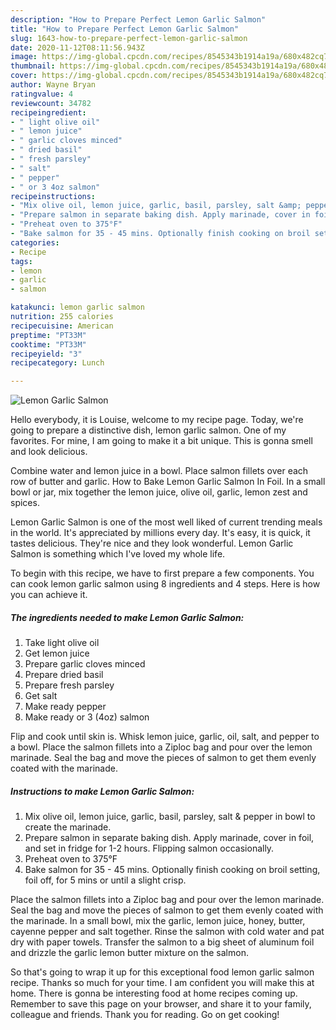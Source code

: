 ```yaml
---
description: "How to Prepare Perfect Lemon Garlic Salmon"
title: "How to Prepare Perfect Lemon Garlic Salmon"
slug: 1643-how-to-prepare-perfect-lemon-garlic-salmon
date: 2020-11-12T08:11:56.943Z
image: https://img-global.cpcdn.com/recipes/8545343b1914a19a/680x482cq70/lemon-garlic-salmon-recipe-main-photo.jpg
thumbnail: https://img-global.cpcdn.com/recipes/8545343b1914a19a/680x482cq70/lemon-garlic-salmon-recipe-main-photo.jpg
cover: https://img-global.cpcdn.com/recipes/8545343b1914a19a/680x482cq70/lemon-garlic-salmon-recipe-main-photo.jpg
author: Wayne Bryan
ratingvalue: 4
reviewcount: 34782
recipeingredient:
- " light olive oil"
- " lemon juice"
- " garlic cloves minced"
- " dried basil"
- " fresh parsley"
- " salt"
- " pepper"
- " or 3 4oz salmon"
recipeinstructions:
- "Mix olive oil, lemon juice, garlic, basil, parsley, salt &amp; pepper in bowl to create the marinade."
- "Prepare salmon in separate baking dish. Apply marinade, cover in foil, and set in fridge for 1-2 hours. Flipping salmon occasionally."
- "Preheat oven to 375°F"
- "Bake salmon for 35 - 45 mins. Optionally finish cooking on broil setting, foil off, for 5 mins or until a slight crisp."
categories:
- Recipe
tags:
- lemon
- garlic
- salmon

katakunci: lemon garlic salmon 
nutrition: 255 calories
recipecuisine: American
preptime: "PT33M"
cooktime: "PT33M"
recipeyield: "3"
recipecategory: Lunch

---
```



![Lemon Garlic Salmon](https://img-global.cpcdn.com/recipes/8545343b1914a19a/680x482cq70/lemon-garlic-salmon-recipe-main-photo.jpg)

Hello everybody, it is Louise, welcome to my recipe page. Today, we're going to prepare a distinctive dish, lemon garlic salmon. One of my favorites. For mine, I am going to make it a bit unique. This is gonna smell and look delicious.

Combine water and lemon juice in a bowl. Place salmon fillets over each row of butter and garlic. How to Bake Lemon Garlic Salmon In Foil. In a small bowl or jar, mix together the lemon juice, olive oil, garlic, lemon zest and spices.

Lemon Garlic Salmon is one of the most well liked of current trending meals in the world. It's appreciated by millions every day. It's easy, it is quick, it tastes delicious. They're nice and they look wonderful. Lemon Garlic Salmon is something which I've loved my whole life.


To begin with this recipe, we have to first prepare a few components. You can cook lemon garlic salmon using 8 ingredients and 4 steps. Here is how you can achieve it.

<!--inarticleads1-->

##### The ingredients needed to make Lemon Garlic Salmon:

1. Take  light olive oil
1. Get  lemon juice
1. Prepare  garlic cloves minced
1. Prepare  dried basil
1. Prepare  fresh parsley
1. Get  salt
1. Make ready  pepper
1. Make ready  or 3 (4oz) salmon


Flip and cook until skin is. Whisk lemon juice, garlic, oil, salt, and pepper to a bowl. Place the salmon fillets into a Ziploc bag and pour over the lemon marinade. Seal the bag and move the pieces of salmon to get them evenly coated with the marinade. 

<!--inarticleads2-->

##### Instructions to make Lemon Garlic Salmon:

1. Mix olive oil, lemon juice, garlic, basil, parsley, salt &amp; pepper in bowl to create the marinade.
1. Prepare salmon in separate baking dish. Apply marinade, cover in foil, and set in fridge for 1-2 hours. Flipping salmon occasionally.
1. Preheat oven to 375°F
1. Bake salmon for 35 - 45 mins. Optionally finish cooking on broil setting, foil off, for 5 mins or until a slight crisp.


Place the salmon fillets into a Ziploc bag and pour over the lemon marinade. Seal the bag and move the pieces of salmon to get them evenly coated with the marinade. In a small bowl, mix the garlic, lemon juice, honey, butter, cayenne pepper and salt together. Rinse the salmon with cold water and pat dry with paper towels. Transfer the salmon to a big sheet of aluminum foil and drizzle the garlic lemon butter mixture on the salmon. 

So that's going to wrap it up for this exceptional food lemon garlic salmon recipe. Thanks so much for your time. I am confident you will make this at home. There is gonna be interesting food at home recipes coming up. Remember to save this page on your browser, and share it to your family, colleague and friends. Thank you for reading. Go on get cooking!
